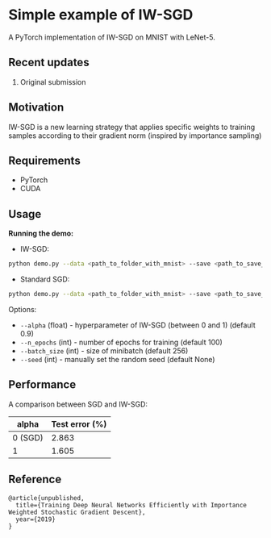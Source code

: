 # Simple example of IW-SGD
A PyTorch implementation of IW-SGD on MNIST with LeNet-5.

## Recent updates
1. Original submission

## Motivation
IW-SGD is a new learning strategy that applies specific weights to training samples according to their gradient norm (inspired by importance sampling)

## Requirements
- PyTorch
- CUDA

## Usage

**Running the demo:**

- IW-SGD:

```sh
python demo.py --data <path_to_folder_with_mnist> --save <path_to_save_dir> --alpha=0.9
```

- Standard SGD:

```sh
python demo.py --data <path_to_folder_with_mnist> --save <path_to_save_dir> --alpha=0
```

Options:
- `--alpha` (float) - hyperparameter of IW-SGD (between 0 and 1) (default 0.9)
- `--n_epochs` (int) - number of epochs for training (default 100)
- `--batch_size` (int) - size of minibatch (default 256)
- `--seed` (int) - manually set the random seed (default None)

## Performance

A comparison between SGD and IW-SGD:

|    alpha    | Test error (%) |
|-------------|----------------|
| 0 (SGD)     |     2.863      |
| 1           |     1.605      |

## Reference

```
@article{unpublished,
  title={Training Deep Neural Networks Efficiently with Importance Weighted Stochastic Gradient Descent},
  year={2019}
}
```
